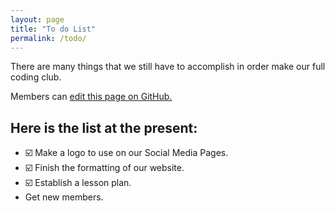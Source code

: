 ```yaml
---
layout: page
title: "To do List"
permalink: /todo/
---
```


There are many things that we still have to accomplish in order make our full coding club.

Members can [edit this page on GitHub.](https://github.com/cehs/cehs.github.io/blob/master/pages/to-do-list.markdown)

## Here is the list at the present:
* ☑️ Make a logo to use on our Social Media Pages.
* ☑️ Finish the formatting of our website.
* ☑️ Establish a lesson plan.
* Get new members.
